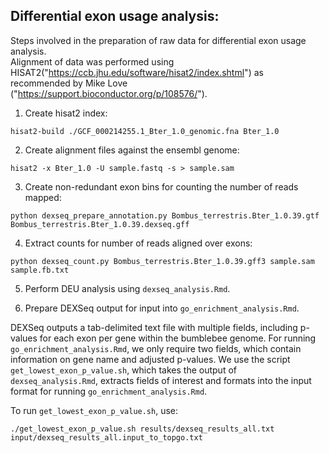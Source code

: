 ## Differential exon usage analysis:  

Steps involved in the preparation of raw data for differential exon usage analysis.  
Alignment of data was performed using HISAT2("https://ccb.jhu.edu/software/hisat2/index.shtml") as recommended by Mike Love ("https://support.bioconductor.org/p/108576/").

1. Create hisat2 index:
```
hisat2-build ./GCF_000214255.1_Bter_1.0_genomic.fna Bter_1.0
```

2. Create alignment files against the ensembl genome:
```
hisat2 -x Bter_1.0 -U sample.fastq -s > sample.sam
```

3. Create non-redundant exon bins for counting the number of reads mapped:  
```
python dexseq_prepare_annotation.py Bombus_terrestris.Bter_1.0.39.gtf Bombus_terrestris.Bter_1.0.39.dexseq.gff
```

4. Extract counts for number of reads aligned over exons:
```
python dexseq_count.py Bombus_terrestris.Bter_1.0.39.gff3 sample.sam sample.fb.txt 
```

5. Perform DEU analysis using ```dexseq_analysis.Rmd```. 

6. Prepare DEXSeq output for input into ```go_enrichment_analysis.Rmd```.  

DEXSeq outputs a tab-delimited text file with multiple fields, including p-values for each exon per gene within the bumblebee genome. For running ```go_enrichment_analysis.Rmd```, we only require two fields, which contain information on gene name and adjusted p-values. We use the script ```get_lowest_exon_p_value.sh```, which takes the output of ```dexseq_analysis.Rmd```, extracts fields of interest and formats into the input format for running ```go_enrichment_analysis.Rmd```.  

To run ```get_lowest_exon_p_value.sh```, use:  
```
./get_lowest_exon_p_value.sh results/dexseq_results_all.txt input/dexseq_results_all.input_to_topgo.txt
```
